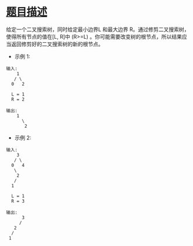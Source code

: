 # [题目描述](https://leetcode-cn.com/problems/trim-a-binary-search-tree/)
给定一个二叉搜索树，同时给定最小边界L 和最大边界 R。通过修剪二叉搜索树，使得所有节点的值在[L, R]中 (R>=L) 。你可能需要改变树的根节点，所以结果应当返回修剪好的二叉搜索树的新的根节点。

- 示例 1:
```text
输入: 
    1
   / \
  0   2

  L = 1
  R = 2

输出: 
    1
      \
       2
```

- 示例 2:
```text
输入: 
    3
   / \
  0   4
   \
    2
   /
  1

  L = 1
  R = 3

输出: 
      3
     / 
   2   
  /
 1
```
